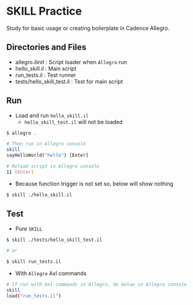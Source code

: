 # SKILL Practice

Study for basic usage or creating boilerplate in Cadence Allegro.

## Directories and Files
* allegro.ilinit : Script loader when `Allegro` run
* hello_skill.il : Main script
* run_tests.il : Test runner
* tests/hello_skill_test.il : Test for main script

## Run
* Load and run `hello_skill.il`
    - `hello_skill_test.il` will not be loaded
```sh
$ allegro .

# Then run in Allegro console
skill
sayHelloWorld("hello") [Enter]

# Reload script in Allegro console
11 [Enter]
```

* Because function trigger is not set so, below will show nothing
```sh
$ skill ./hello_skill.il
```

## Test
* Pure `SKILL`
```sh
$ skill ./tests/hello_skill_test.il

# or

$ skill run_tests.il
```
* With `Allegro` Axl commands
```sh
# If run with Axl commands in Allegro, do below in Allegro console
skill
load("run_tests.il")
```
